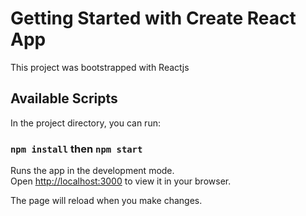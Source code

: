 # Getting Started with Create React App

This project was bootstrapped with Reactjs

## Available Scripts

In the project directory, you can run:

### `npm install` then `npm start`

Runs the app in the development mode.\
Open [http://localhost:3000](http://localhost:3000) to view it in your browser.

The page will reload when you make changes.
